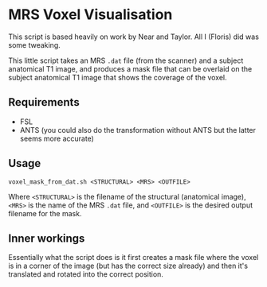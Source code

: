 # MRS Voxel Visualisation

This script is based heavily on work by Near and Taylor. All I (Floris) did was some tweaking.

This little script takes an MRS `.dat` file (from the scanner) and a subject anatomical T1 image, and produces a mask file that can be overlaid on the subject anatomical T1 image that shows the coverage of the voxel.

## Requirements

* FSL
* ANTS (you could also do the transformation without ANTS but the latter seems more accurate)


## Usage

```
voxel_mask_from_dat.sh <STRUCTURAL> <MRS> <OUTFILE>
```

Where `<STRUCTURAL>` is the filename of the structural (anatomical image), `<MRS>` is the name of the MRS `.dat` file, and `<OUTFILE>` is the desired output filename for the mask.



## Inner workings
Essentially what the script does is it first creates a mask file where the voxel is in a corner of the image (but has the correct size already) and then it's translated and rotated into the correct position.



